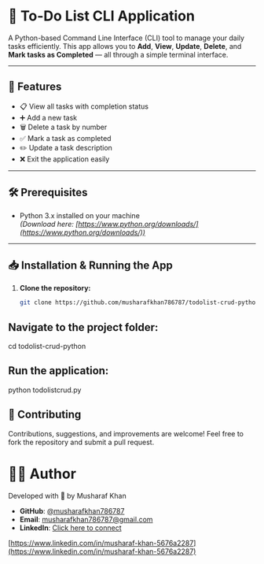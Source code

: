 # 📝 To-Do List CLI Application

A Python-based Command Line Interface (CLI) tool to manage your daily tasks efficiently. This app allows you to **Add**, **View**, **Update**, **Delete**, and **Mark tasks as Completed** — all through a simple terminal interface.

---

## 🚀 Features

- 📋 View all tasks with completion status
- ➕ Add a new task
- 🗑️ Delete a task by number
- ✅ Mark a task as completed
- ✏️ Update a task description
- ❌ Exit the application easily

---

## 🛠️ Prerequisites

- Python 3.x installed on your machine  
  _(Download here: [https://www.python.org/downloads/](https://www.python.org/downloads/))_

---

## 📥 Installation & Running the App

1. **Clone the repository:**

   ```bash
   git clone https://github.com/musharafkhan786787/todolist-crud-python.git

## Navigate to the project folder:

   cd todolist-crud-python

## Run the application:

python todolistcrud.py

## 🤝 Contributing
Contributions, suggestions, and improvements are welcome!
Feel free to fork the repository and submit a pull request.

# 👨‍💻 Author
Developed with 💙 by Musharaf Khan
- **GitHub**: [@musharafkhan786787](https://github.com/musharafkhan786787)
- **Email**: musharafkhan786787@gmail.com
- **LinkedIn**: [Click here to connect](https://www.linkedin.com/in/musharaf-khan-5676a2287)

[https://www.linkedin.com/in/musharaf-khan-5676a2287](https://www.linkedin.com/in/musharaf-khan-5676a2287)


